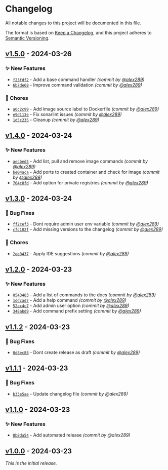 # Changelog
All notable changes to this project will be documented in this file.

The format is based on [Keep a Changelog](https://keepachangelog.com/en/1.0.0/),
and this project adheres to [Semantic Versioning](https://semver.org/spec/v2.0.0.html).

## [v1.5.0] - 2024-03-26
### :sparkles: New Features
- [`f23fdf2`](https://github.com/alex289/docker-discord-bot/commit/f23fdf2b0e0bff3e7c20b099035f807dec4279e7) - Add a base command handler *(commit by [@alex289](https://github.com/alex289))*
- [`6b7de68`](https://github.com/alex289/docker-discord-bot/commit/6b7de685812521f0ee6d13a25ea2bfaf4cc535b7) - Improve command validation *(commit by [@alex289](https://github.com/alex289))*

### :wrench: Chores
- [`a0c2c99`](https://github.com/alex289/docker-discord-bot/commit/a0c2c99a58f8af6af25f67cc67cfb319c149bd2c) - Add image source label to Dockerfile *(commit by [@alex289](https://github.com/alex289))*
- [`e9d113e`](https://github.com/alex289/docker-discord-bot/commit/e9d113e875fd577ef6b5bec72ed8f7204213be7d) - Fix sonarlint issues *(commit by [@alex289](https://github.com/alex289))*
- [`1d5c235`](https://github.com/alex289/docker-discord-bot/commit/1d5c235368e17cdf793d4005489ef577b6e6c475) - Cleanup *(commit by [@alex289](https://github.com/alex289))*


## [v1.4.0] - 2024-03-24
### :sparkles: New Features
- [`aecbed5`](https://github.com/alex289/docker-discord-bot/commit/aecbed5a1a865f7344c18edd65e2993e1969d482) - Add list, pull and remove image commands *(commit by [@alex289](https://github.com/alex289))*
- [`be04aca`](https://github.com/alex289/docker-discord-bot/commit/be04aca963814c51156f11edbb25f0718f29c565) - Add ports to created container and check for image *(commit by [@alex289](https://github.com/alex289))*
- [`704c8fd`](https://github.com/alex289/docker-discord-bot/commit/704c8fde51124555a300bf49f7c3a9b03cda6593) - Add option for private registries *(commit by [@alex289](https://github.com/alex289))*


## [v1.3.0] - 2024-03-24
### :bug: Bug Fixes
- [`ff2cef3`](https://github.com/alex289/docker-discord-bot/commit/ff2cef382656dd8a0977e3d7c11de02a1982c5ca) - Dont require admin user env variable *(commit by [@alex289](https://github.com/alex289))*
- [`cfc102f`](https://github.com/alex289/docker-discord-bot/commit/cfc102fab4827f644ee3e073056badac22d3f7e3) - Add missing versions to the changelog *(commit by [@alex289](https://github.com/alex289))*

### :wrench: Chores
- [`2ee8437`](https://github.com/alex289/docker-discord-bot/commit/2ee8437e5fb834ae7518f488c01386962aee0e93) - Apply IDE suggestions *(commit by [@alex289](https://github.com/alex289))*


## [v1.2.0] - 2024-03-23
### :sparkles: New Features
- [`0543483`](https://github.com/alex289/docker-discord-bot/commit/05434836500ac463f422c07f1f10892b4f63b815) - Add a list of commands to the docs *(commit by [@alex289](https://github.com/alex289))*
- [`1ddcad7`](https://github.com/alex289/docker-discord-bot/commit/1ddcad78ee17ac2604dcfa7dedfa84af2770b32a) - Add a help command *(commit by [@alex289](https://github.com/alex289))*
- [`52ac4c7`](https://github.com/alex289/docker-discord-bot/commit/52ac4c7d741ffd984594c6046f15ce2d86428df4) - Add admin user option *(commit by [@alex289](https://github.com/alex289))*
- [`348abd9`](https://github.com/alex289/docker-discord-bot/commit/348abd95f313605b366deb6276bcd9b00fe34a51) - Add command prefix setting *(commit by [@alex289](https://github.com/alex289))*


## [v1.1.2] - 2024-03-23
### :bug: Bug Fixes
- [`0d8ec88`](https://github.com/alex289/docker-discord-bot/commit/0d8ec882390fa464b0946c2adeba24076044ea75) - Dont create release as draft *(commit by [@alex289](https://github.com/alex289))*


## [v1.1.1] - 2024-03-23
### :bug: Bug Fixes
- [`b33e5ae`](https://github.com/alex289/docker-discord-bot/commit/b33e5ae7ffe90d91a0a91a1ac60860eacf6533a5) - Update changelog file *(commit by @alex289)*


## [v1.1.0] - 2024-03-23
### :sparkles: New Features
- [`8b8da54`](https://github.com/alex289/docker-discord-bot/commit/8b8da54bd21c760250295e998f0c56edd69245cb) - Add automated release *(commit by @alex289)*


## [v1.0.0] - 2024-03-23
_This is the initial release._

[v1.0.0]: https://github.com/alex289/docker-discord-bot/commits/v1.0.0
[v1.1.0]: https://github.com/alex289/docker-discord-bot/compare/v1.0.0...v1.1.0
[v1.1.1]: https://github.com/alex289/docker-discord-bot/compare/v1.1.0...v1.1.1
[v1.1.2]: https://github.com/alex289/docker-discord-bot/compare/v1.1.1...v1.1.2
[v1.2.0]: https://github.com/alex289/docker-discord-bot/compare/v1.1.2...v1.2.0
[v1.3.0]: https://github.com/alex289/docker-discord-bot/compare/v1.2.0...v1.3.0
[v1.4.0]: https://github.com/alex289/docker-discord-bot/compare/v1.3.0...v1.4.0
[v1.5.0]: https://github.com/alex289/docker-discord-bot/compare/v1.4.0...v1.5.0